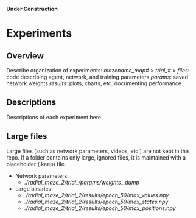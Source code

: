 **Under Construction**
# Experiments
## Overview
Describe organization of experiments: 
*mazename_map#* > *trial_#* >
    *files*: code describing agent, network, and training parameters
    *params*: saved network weights
    *results*: plots, charts, etc. documenting performance

## Descriptions
Descriptions of each experiment here.

## Large files
Large files (such as network parameters, videos, etc.) are not kept in this repo. If a folder contains only large, ignored files, it is maintained with a placeholder (.keep) file.

* Network parameters:
    * _./radial\_maze\_2/trial\_*/params/weights\_*.dump_
* Large binaries:
    * _./radial\_maze\_2/trial\_2/results/epoch\_50/max\_values.npy_
    * _./radial\_maze\_2/trial\_2/results/epoch\_50/max\_states.npy_
    * _./radial\_maze\_2/trial\_2/results/epoch\_50/max\_positions.npy_